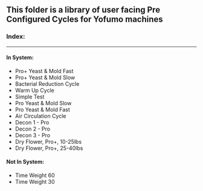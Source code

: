 ## This folder is a library of user facing Pre Configured Cycles for Yofumo machines

### Index:
-----

#### In System:

- Pro+ Yeast & Mold Fast
- Pro+ Yeast & Mold Slow
- Bacterial Reduction Cycle
- Warm Up Cycle
- Simple Test
- Pro Yeast & Mold Slow
- Pro Yeast & Mold Fast
- Air Circulation Cycle
- Decon 1 - Pro
- Decon 2 - Pro
- Decon 3 - Pro
- Dry Flower, Pro+, 10-25lbs
- Dry Flower, Pro+, 25-40lbs

#### Not In System:

- Time Weight 60
- Time Weight 30
